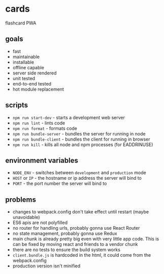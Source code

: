 # cards

flashcard PWA

## goals

* fast
* maintainable
* installable
* offline capable
* server side rendered
* unit tested
* end-to-end tested
* hot module replacement

## scripts

* `npm run start-dev` - starts a development web server
* `npm run lint` - lints code
* `npm run format` - formats code
* `npm run bundle-server` - bundles the server for running in node
* `npm run bundle-client` - bundles the client for running in browser
* `npm run kill` - kills all node and npm processes (for EADDRINUSE)

## environment variables

* `NODE_ENV` - switches between `development` and `production` mode
* `HOST` or `IP` - the hostname or ip address the server will bind to
* `PORT` - the port number the server will bind to

## problems

* changes to webpack.config don't take effect until restart (maybe unavoidable)
* ES6 apis are not polyfilled
* no router for handling urls, probably gonna use React Router
* no state management, probably gonna use Redux
* main chunk is already pretty big even with very little app code. This is can be fixed by moving react and friends to a vendor chunk
* there are no tests to ensure the build system works
* `client.bundle.js` is hardcoded in the html, it could come from the webpack.config
* production version isn't minified
